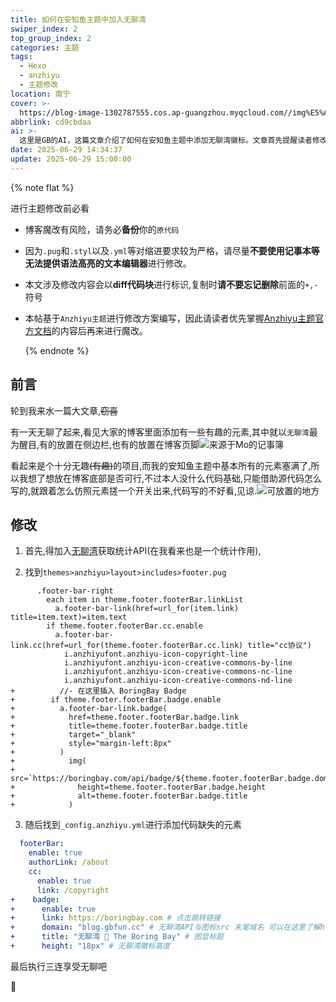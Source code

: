 ```yaml
---
title: 如何在安知鱼主题中加入无聊湾
swiper_index: 2
top_group_index: 2
categories: 主题
tags:
  - Hexo
  - anzhiyu
  - 主题修改
location: 南宁
cover: >-
  https://blog-image-1302787555.cos.ap-guangzhou.myqcloud.com//img%E5%A6%82%E4%BD%95%E5%8A%A0%E5%85%A5%E6%97%A0%E8%81%8A%E6%B9%BE.webp
abbrlink: cd9cbdaa
ai: >-
  这里是GB的AI，这篇文章介绍了如何在安知鱼主题中添加无聊湾徽标。文章首先提醒读者修改前务必备份原代码，并建议使用支持语法高亮的编辑器。主要内容包括两个修改步骤：一是在footer.pug文件中插入无聊湾徽标代码，二是在_config.anzhiyu.yml配置文件中添加相关参数设置。文章提供了详细的代码修改示例，包括无聊湾API调用、徽标高度设置等配置项，并说明了每个参数的作用。最后作者以轻松的语气鼓励读者完成修改后享受无聊湾功能。整篇文章以实际操作为主，适合有一定主题修改基础的博客用户参考。
date: 2025-06-29 14:34:37
update: 2025-06-29 15:00:00
---
```


{% note flat %}

进行主题修改前必看

- 博客魔改有风险，请务必<b>备份</b>你的`原代码`

- 因为`.pug`和`.styl`以及`.yml`等对缩进要求较为严格，请尽量**不要使用记事本等无法提供语法高亮的文本编辑器**进行修改。

- 本文涉及修改内容会以<b>diff代码块</b>进行标识,复制时<b>请不要忘记删除</b>前面的`+,-`符号

- 本帖基于`Anzhiyu主题`进行修改方案编写，因此请读者优先掌握[Anzhiyu主题官方文档](https://docs.anheyu.com/)的内容后再来进行魔改。

  {% endnote %}

## 前言

轮到我来水一篇大文章,~~窃喜~~

有一天无聊了起来,看见大家的博客里面添加有一些有趣的元素,其中就以`无聊湾`最为醒目,有的放置在侧边栏,也有的放置在博客页脚![来源于Mo的记事簿](https://blog-image-1302787555.cos.ap-guangzhou.myqcloud.com//imgimage-20250629151320763.png)

看起来是个十分无趣~~(有趣)~~的项目,而我的安知鱼主题中基本所有的元素塞满了,所以我想了想放在博客底部是否可行,不过本人没什么代码基础,只能借助源代码怎么写的,就跟着怎么仿照元素搓一个开关出来,代码写的不好看,见谅.![可放置的地方](https://blog-image-1302787555.cos.ap-guangzhou.myqcloud.com//img%E6%B7%BB%E5%8A%A0%E4%BD%8D%E7%BD%AE.png)

## 修改

1. 首先,得加入[无聊湾](https://boringbay.com/join-us)获取统计API(在我看来也是一个统计作用),

2. 找到`themes>anzhiyu>layout>includes>footer.pug`

```pug
      .footer-bar-right
        each item in theme.footer.footerBar.linkList
          a.footer-bar-link(href=url_for(item.link) title=item.text)=item.text
        if theme.footer.footerBar.cc.enable
          a.footer-bar-link.cc(href=url_for(theme.footer.footerBar.cc.link) title="cc协议")
            i.anzhiyufont.anzhiyu-icon-copyright-line
            i.anzhiyufont.anzhiyu-icon-creative-commons-by-line
            i.anzhiyufont.anzhiyu-icon-creative-commons-nc-line
            i.anzhiyufont.anzhiyu-icon-creative-commons-nd-line
+          //- 在这里插入 BoringBay Badge
+        if theme.footer.footerBar.badge.enable  
+          a.footer-bar-link.badge(
+            href=theme.footer.footerBar.badge.link
+            title=theme.footer.footerBar.badge.title
+            target="_blank"
+            style="margin-left:8px"
+          )
+            img(
+              src=`https://boringbay.com/api/badge/${theme.footer.footerBar.badge.domain}`
+              height=theme.footer.footerBar.badge.height
+              alt=theme.footer.footerBar.badge.title
+            )
```

3. 随后找到`_config.anzhiyu.yml`进行添加代码缺失的元素
```yml
  footerBar:
    enable: true
    authorLink: /about
    cc:
      enable: true
      link: /copyright
+    badge:
+      enable: true
+      link: https://boringbay.com # 点击跳转链接
+      domain: "blog.gbfun.cc" # 无聊湾API与图标src 末尾域名 可以在这里了解https://boringbay.com/join-us
+      title: "无聊湾 🥱 The Boring Bay" # 图显标题
+      height: "18px" # 无聊湾徽标高度
```

最后执行三连享受无聊吧

🥱